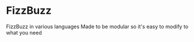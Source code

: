 # FizzBuzz
FizzBuzz in various languages
Made to be modular so it's easy to modify to what you need
